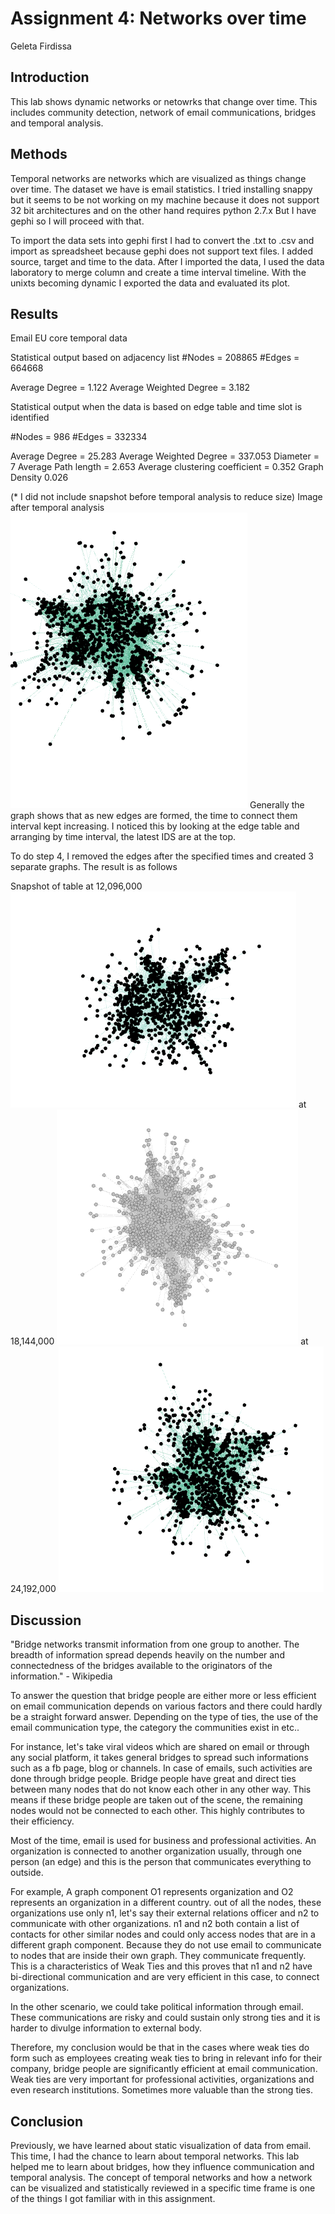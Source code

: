 # Assignment 4: Networks over time
Geleta Firdissa


## Introduction
This lab shows dynamic networks or netowrks that change over time. This includes community detection, network of email communications, bridges and temporal analysis.

## Methods
Temporal networks are networks which are visualized as things change over time. The dataset we have is email statistics.
I tried installing snappy but it seems to be not working on my machine because it does not support 32 bit architectures and on the other hand requires python 2.7.x But I have gephi so I will proceed with that.

To import the data sets into gephi first I had to convert the .txt to .csv and import as spreadsheet because gephi does not support text files. 
I added source, target and time to the data.
After I imported the data, I used the data laboratory to merge column and create a time interval timeline. With the unixts becoming dynamic I exported the data and evaluated its plot.

## Results
Email EU core temporal data

Statistical output based on adjacency list
#Nodes = 208865
#Edges = 664668

Average Degree = 1.122
Average Weighted Degree = 3.182

Statistical output when the data is based on edge table and time slot is identified

#Nodes = 986
#Edges = 332334

Average Degree = 25.283
Average Weighted Degree = 337.053
Diameter = 7
Average Path length = 2.653
Average clustering coefficient = 0.352
Graph Density 0.026

(* I did not include snapshot before temporal analysis to reduce size)
Image after temporal analysis
![Network example](plot1.png)
Generally the graph shows that as new edges are formed, the time to connect them interval kept increasing. I noticed this by looking at the edge table and arranging by time interval, the latest IDS are at the top. 

To do step 4, I removed the edges after the specified times and created 3 separate graphs. The result is as follows

Snapshot of table at 12,096,000
![Network example](plot2.png)
at 18,144,000
![Network example](plot3.png)
at 24,192,000
![Network example](plot4.png)

## Discussion

"Bridge networks transmit information from one group to another. The breadth of information spread depends heavily on the number and connectedness of the bridges available to the originators of the information." - Wikipedia

To answer the question that bridge people are either more or less efficient on email communication depends on various factors and there could hardly be a straight forward answer. Depending on the type of ties, the use of the email communication type, the category the communities exist in etc.. 

For instance, let's take viral videos which are shared on email or through any social platform, it takes general bridges to spread such informations such as a fb page, blog or channels. In case of emails, such activities are done through bridge people. Bridge people have great and direct ties between many nodes that do not know each other in any other way. This means if these bridge people are taken out of the scene, the remaining nodes would not be connected to each other. This highly contributes to their efficiency.

Most of the time, email is used for business and professional activities. An organization is connected to another organization usually, through one person (an edge) and this is the person that communicates everything to outside. 

For example, A graph component O1 represents organization and O2 represents an organization in a different country. out of all the nodes, these organizations use only n1, let's say their external relations officer and n2 to communicate with other organizations. n1 and n2 both contain a list of contacts for other similar nodes and could only access nodes that are in a different graph component. Because they do not use email to communicate to nodes that are inside their own graph. They communicate frequently. This is a characteristics of Weak Ties and this proves that n1 and n2 have bi-directional communication and are very efficient in this case, to connect organizations. 

In the other scenario, we could take political information through email. These communications are risky and could sustain only strong ties and it is harder to divulge information to external body. 

Therefore, my conclusion would be that in the cases where weak ties do form such as employees creating weak ties to bring in relevant info for their company, bridge people are significantly efficient at email communication. Weak ties are very important for professional activities, organizations and even research institutions. Sometimes more valuable than the strong ties.

## Conclusion

Previously, we have learned about static visualization of data from email. This time, I had the chance to learn about temporal networks. This lab helped me to learn about bridges, how they influence communication and temporal analysis. The concept of temporal networks and how a network can be visualized and statistically reviewed in a specific time frame is one of the things I got familiar with in this assignment.